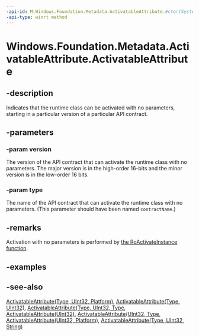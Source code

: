 ```yaml
---
-api-id: M:Windows.Foundation.Metadata.ActivatableAttribute.#ctor(System.UInt32,System.String)
-api-type: winrt method
---
```


<!-- Method syntax
public ActivatableAttribute(System.UInt32 version, System.String type)
-->

# Windows.Foundation.Metadata.ActivatableAttribute.ActivatableAttribute

## -description
Indicates that the runtime class can be activated with no parameters, starting in a particular version of a particular API contract.

## -parameters
### -param version
The version of the API contract that can activate the runtime class with no parameters. The major version is in the high-order 16-bits and the minor version is in the low-order 16 bits.

### -param type
The name of the API contract that can activate the runtime class with no parameters.
(This parameter should have been named `contractName`.)

## -remarks
Activation with no parameters is performed by [the RoActivateInstance function](/windows/desktop/api/roapi/nf-roapi-roactivateinstance).

## -examples

## -see-also
[ActivatableAttribute(Type, UInt32, Platform)](activatableattribute_activatableattribute_708913573.md),
[ActivatableAttribute(Type, UInt32)](activatableattribute_activatableattribute_810136521.md),
[ActivatableAttribute(Type, UInt32, Type](activatableattribute_activatableattribute_847127659.md),
[ActivatableAttribute(UInt32)](activatableattribute_activatableattribute_885572907.md),
[ActivatableAttribute(UInt32, Type](activatableattribute_activatableattribute_903024379.md),
[ActivatableAttribute(UInt32, Platform)](activatableattribute_activatableattribute_1177778147.md),
[ActivatableAttribute(Type, UInt32, String)](activatableattribute_activatableattribute_1447974729.md)
